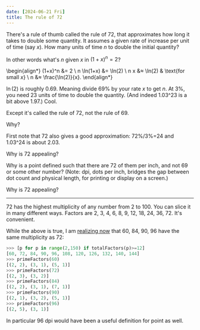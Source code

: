 ```yaml
---
date: [2024-06-21 Fri]
title: The rule of 72
---
```


There's a rule of thumb called the rule of 72, that approximates how long it takes to double some quantity. It assumes a given rate of increase per unit of time (say $x$). How many units of time $n$ to double the initial quantity?

In other words what's $n$ given $x$ in $(1+x)^n=2$?

\begin{align*}
(1+x)^n &= 2 \\
n \ln(1+x) &= \ln(2) \\
n x &≈ \ln(2) & \text{for small $x$} \\
n &≈ \frac{\ln(2)}{x}.
\end{align*}

$\ln(2)$ is roughly 0.69. Meaning divide 69% by your rate $x$ to get $n$. At 3%, you need 23 units of time to double the quantity. (And indeed 1.03^23 is a bit above 1.97.) Cool.

Except it's called the rule of 72, not the rule of 69.

Why?

First note that 72 also gives a good approximation: 72%/3%=24 and 1.03^24 is about 2.03.

Why is 72 appealing?

Why is a point defined such that there are 72 of them per inch, and not 69 or some other number? (Note: dpi, dots per inch, bridges the gap between dot count and physical length, for printing or display on a screen.)

Why is 72 appealing?

---

72 has the highest multiplicity of any number from 2 to 100. You can slice it in many different ways. Factors are 2, 3, 4, 6, 8, 9, 12, 18, 24, 36, 72. It's convenient.

While the above is true, I am [realizing now](https://gist.github.com/guillaumekoenig/838c7626ac22ab3855e326933cb97a94) that 60, 84, 90, 96 have the same multiplicity as 72:

```python
>>> [p for p in range(2,150) if totalFactors(p)>=12]
[60, 72, 84, 90, 96, 108, 120, 126, 132, 140, 144]
>>> primeFactors(60)
[(2, 2), (3, 1), (5, 1)]
>>> primeFactors(72)
[(2, 3), (3, 2)]
>>> primeFactors(84)
[(2, 2), (3, 1), (7, 1)]
>>> primeFactors(90)
[(2, 1), (3, 2), (5, 1)]
>>> primeFactors(96)
[(2, 5), (3, 1)]
```

In particular 96 dpi would have been a useful definition for point as well.
